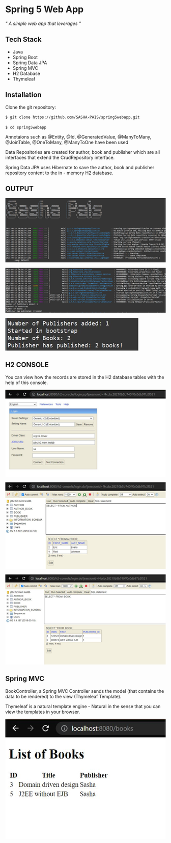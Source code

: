 # Spring 5 Web App

_" A simple web app that leverages "_

## Tech Stack

- Java
- Spring Boot
- Spring Data JPA
- Spring MVC
- H2 Database
- Thymeleaf

## Installation

Clone the git repository:

```sourceCode console
$ git clone https://github.com/SASHA-PAIS/spring5webapp.git

$ cd spring5webapp
```

Annotaions such as @Entity, @Id, @GeneratedValue, @ManyToMany, @JoinTable, @OneToMany, @ManyToOne have been used

Data Repositories are created for author, book and publisher which are all interfaces that extend the CrudRepository interface.

Spring Data JPA uses Hibernate to save the author, book and publisher repository content to the in - memory H2 database.

## OUTPUT

![](docs/Capture1.JPG)

![](docs/Capture2.JPG)

![](docs/Capture3.JPG)

## H2 CONSOLE

You can view how the records are stored in the H2 database tables with the help of this console.

![](docs/Capture4.JPG)

![](docs/Capture5.JPG)

![](docs/Capture6.JPG)

## Spring MVC

BookController, a Spring MVC Controller sends the model (that contains the data to be rendered) to the view (Thymeleaf Template).

Thymeleaf is a natural template engine - Natural in the sense that you can view the templates in your browser.

![](docs/Capture7.JPG)
